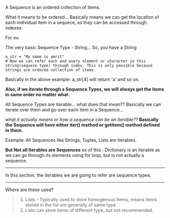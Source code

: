 A Sequence is an ordered collection of items.

What it means to be ordered...
Basically means we can get the location of each individual item in a sequece, as they can be accessed through indexes.

For ex:

The very basic Sequence Type  - String...
So, you have a String
```
a_str = "My name is amrit"
# Now we can refer each and every element or character in this string(sequece type) through index. This is only possible because Strings are ordered collection of items.
```
Basically in the above example:
a_str[4] will return 'a' and so on.

**Also, if we iterate through a Sequence Types, we will always get the items in same order no matter what.**

All Sequence Types are iterable... what does that mean??
Basically we can iterate over them and go over each item in a Sequence...

*what it actually means or how a sequence can be an iterable??*
**Basically the Sequence will have either __iter__() method or __getitem__() method defined in them.**

Example: All Sequences like Strings, Tuples, Lists are iterables.

**But Not all Iterables are Sequences**
ex of this :  Dictionary is an iterable as we can go through its elements using for loop, but is not actually a sequence.

***
In this section, the iterables we are going to refer are sequence types.

***
Where are these used?
> 1. Lists - Typically used to store homogenous items, means items stored in the list are generally of same type.
> 2. Lists can store items of different type, but not recommended.
